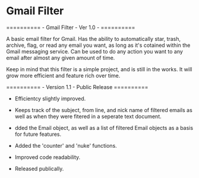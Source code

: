 # Gmail Filter 
========== - Gmail Filter - Ver 1.0 - ==========

A basic email filter for Gmail.
Has the ability to automatically star, trash, archive, flag, or read any email you want, as long as it's cotained within the Gmail messaging service.
Can be used to do any action you want to any email after almost any given amount of time.

Keep in mind that this filter is a simple project, and is still in the works. It will grow more efficient and feature rich over time.


========== - Version 1.1 - Public Release ==========

- Efficientcy slightly improved.

- Keeps track of the subject, from line, and nick name of filtered emails as well as when they were fitered in a seperate text document.

- dded the Email object, as well as a list of filtered Email objects as a basis for future features.

- Added the 'counter' and 'nuke' functions.

- Improved code readability.

- Released publically.
